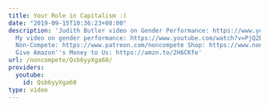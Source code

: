 ```yaml
---
title: Your Role in Capitalism :(
date: "2019-09-15T10:36:23+08:00"
description: 'Judith Butler video on Gender Performance: https://www.youtube.com/watch?v=Bo7o2LYATDc
  My video on gender performance: https://www.youtube.com/watch?v=PjQ2B5cQ_gs Support
  Non-Compete: https://www.patreon.com/noncompete Shop: https://www.non-compete.com/shop/
  Give Amazon''s Money to Us: https://amzn.to/2H6CKfe'
url: /noncompete/Qsb6yyXga60/
providers:
  youtube:
    id: Qsb6yyXga60
type: video
---
```

